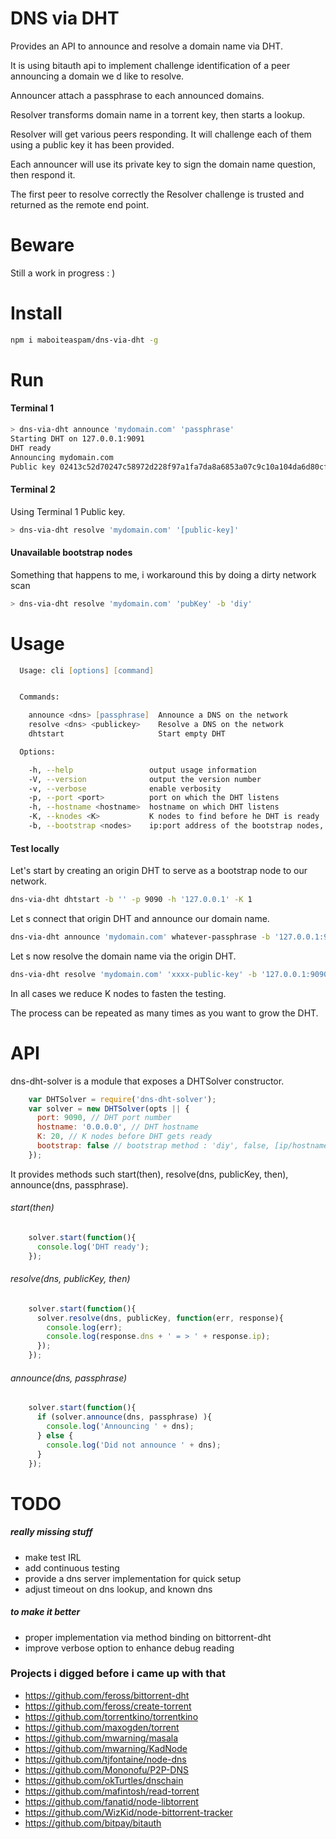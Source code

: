 # DNS via DHT

Provides an API to announce and resolve a domain name via DHT.

It is using bitauth api to implement challenge identification of a peer announcing a domain we d like to resolve.

Announcer attach a passphrase to each announced domains.

Resolver transforms domain name in a torrent key, then starts a lookup.

Resolver will get various peers responding. It will challenge each of them using a public key it has been provided.

Each announcer will use its private key to sign the domain name question, then respond it.

The first peer to resolve correctly the Resolver challenge is trusted and returned as the remote end point.

# Beware

Still a work in progress : )

# Install

```zsh
npm i maboiteaspam/dns-via-dht -g
```

# Run

#### Terminal 1
```zsh
> dns-via-dht announce 'mydomain.com' 'passphrase'
Starting DHT on 127.0.0.1:9091
DHT ready
Announcing mydomain.com
Public key 02413c52d70247c58972d228f97a1fa7da8a6853a07c9c10a104da6d80cf7364c8
```

#### Terminal 2

Using Terminal 1 Public key.

```zsh
> dns-via-dht resolve 'mydomain.com' '[public-key]'
```

#### Unavailable bootstrap nodes

Something that happens to me, i workaround this by doing a dirty network scan

```zsh
> dns-via-dht resolve 'mydomain.com' 'pubKey' -b 'diy'
```


# Usage

```zsh
  Usage: cli [options] [command]


  Commands:

    announce <dns> [passphrase]  Announce a DNS on the network
    resolve <dns> <publickey>    Resolve a DNS on the network
    dhtstart                     Start empty DHT

  Options:

    -h, --help                 output usage information
    -V, --version              output the version number
    -v, --verbose              enable verbosity
    -p, --port <port>          port on which the DHT listens
    -h, --hostname <hostname>  hostname on which DHT listens
    -K, --knodes <K>           K nodes to find before he DHT is ready
    -b, --bootstrap <nodes>    ip:port address of the bootstrap nodes, or, 'diy' to scan the network for the BT DHT
```

#### Test locally

Let's start by creating an origin DHT to serve as a bootstrap node to our network.

```zsh
dns-via-dht dhtstart -b '' -p 9090 -h '127.0.0.1' -K 1
```

Let s connect that origin DHT and announce our domain name.

```zsh
dns-via-dht announce 'mydomain.com' whatever-passphrase -b '127.0.0.1:9090' -p 9091 -h '127.0.0.1' -K 1
```

Let s now resolve the domain name via the origin DHT.

```zsh
dns-via-dht resolve 'mydomain.com' 'xxxx-public-key' -b '127.0.0.1:9090' -h '127.0.0.1' -p 9092 -K 1
```

In all cases we reduce K nodes to fasten the testing.

The process can be repeated as many times as you want to grow the DHT.

# API

dns-dht-solver is a module that exposes a DHTSolver constructor.

```js
    var DHTSolver = require('dns-dht-solver');
    var solver = new DHTSolver(opts || {
      port: 9090, // DHT port number
      hostname: '0.0.0.0', // DHT hostname
      K: 20, // K nodes before DHT gets ready
      bootstrap: false // bootstrap method : 'diy', false, [ip/hostname,...]
    });
```

It provides methods such start(then), resolve(dns, publicKey, then), announce(dns, passphrase).

###### start(then)

```js
    solver.start(function(){
      console.log('DHT ready');
    });
```

###### resolve(dns, publicKey, then)

```js
    solver.start(function(){
      solver.resolve(dns, publicKey, function(err, response){
        console.log(err);
        console.log(response.dns + ' = > ' + response.ip);
      });
    });
```

###### announce(dns, passphrase)

```js
    solver.start(function(){
      if (solver.announce(dns, passphrase) ){
        console.log('Announcing ' + dns);
      } else {
        console.log('Did not announce ' + dns);
      }
    });
```



# TODO

##### really missing stuff
- make test IRL
- add continuous testing
- provide a dns server implementation for quick setup
- adjust timeout on dns lookup, and known dns


##### to make it better
- proper implementation via method binding on bittorrent-dht
- improve verbose option to enhance debug reading



### Projects i digged before i came up with that

- https://github.com/feross/bittorrent-dht
- https://github.com/feross/create-torrent
- https://github.com/torrentkino/torrentkino
- https://github.com/maxogden/torrent
- https://github.com/mwarning/masala
- https://github.com/mwarning/KadNode
- https://github.com/tjfontaine/node-dns
- https://github.com/Mononofu/P2P-DNS
- https://github.com/okTurtles/dnschain
- https://github.com/mafintosh/read-torrent
- https://github.com/fanatid/node-libtorrent
- https://github.com/WizKid/node-bittorrent-tracker
- https://github.com/bitpay/bitauth

